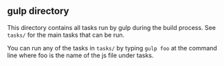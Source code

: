 ## gulp directory

This directory contains all tasks run by gulp during the build process. See `tasks/` for the main tasks that can be run.

You can run any of the tasks in `tasks/` by typing `gulp foo` at the command line where foo is the name of the js file under tasks.
